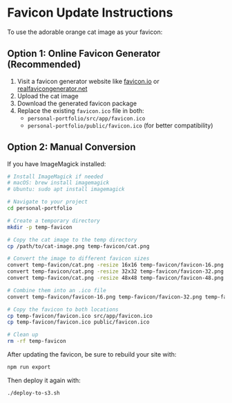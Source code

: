 # Favicon Update Instructions

To use the adorable orange cat image as your favicon:

## Option 1: Online Favicon Generator (Recommended)

1. Visit a favicon generator website like [favicon.io](https://favicon.io/favicon-converter/) or [realfavicongenerator.net](https://realfavicongenerator.net/)
2. Upload the cat image
3. Download the generated favicon package
4. Replace the existing `favicon.ico` file in both:
   - `personal-portfolio/src/app/favicon.ico`
   - `personal-portfolio/public/favicon.ico` (for better compatibility)

## Option 2: Manual Conversion

If you have ImageMagick installed:

```bash
# Install ImageMagick if needed
# macOS: brew install imagemagick
# Ubuntu: sudo apt install imagemagick

# Navigate to your project
cd personal-portfolio

# Create a temporary directory
mkdir -p temp-favicon

# Copy the cat image to the temp directory
cp /path/to/cat-image.png temp-favicon/cat.png

# Convert the image to different favicon sizes
convert temp-favicon/cat.png -resize 16x16 temp-favicon/favicon-16.png
convert temp-favicon/cat.png -resize 32x32 temp-favicon/favicon-32.png
convert temp-favicon/cat.png -resize 48x48 temp-favicon/favicon-48.png

# Combine them into an .ico file
convert temp-favicon/favicon-16.png temp-favicon/favicon-32.png temp-favicon/favicon-48.png temp-favicon/favicon.ico

# Copy the favicon to both locations
cp temp-favicon/favicon.ico src/app/favicon.ico
cp temp-favicon/favicon.ico public/favicon.ico

# Clean up
rm -rf temp-favicon
```

After updating the favicon, be sure to rebuild your site with:

```bash
npm run export
```

Then deploy it again with:

```bash
./deploy-to-s3.sh
``` 